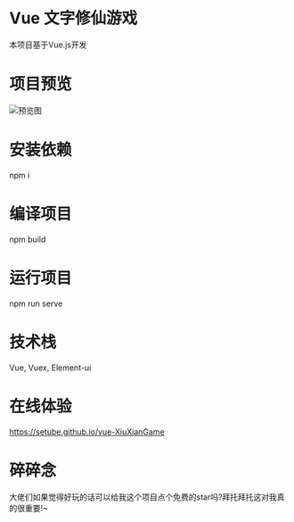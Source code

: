 # Vue 文字修仙游戏
本项目基于Vue.js开发

# 项目预览
![预览图](https://i0.hdslb.com/bfs/article/cd2e644524316dcce00f84ff00e249de8941412.png)

# 安装依赖
npm i

# 编译项目
npm build

# 运行项目
npm run serve

# 技术栈
Vue, Vuex, Element-ui

# 在线体验
https://setube.github.io/vue-XiuXianGame

# 碎碎念
大佬们如果觉得好玩的话可以给我这个项目点个免费的star吗?拜托拜托这对我真的很重要!~
